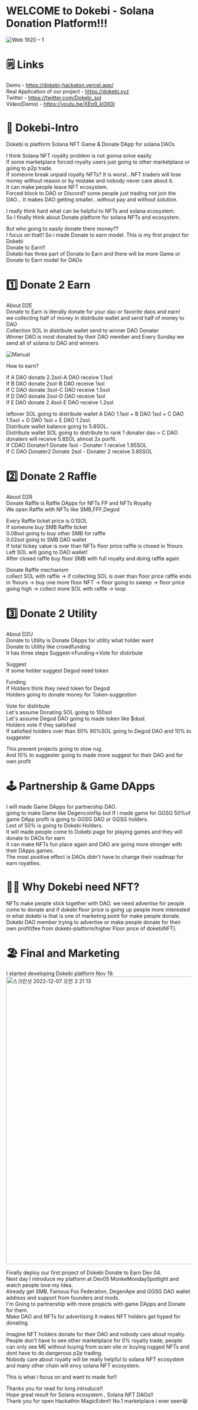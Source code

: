 # WELCOME to Dokebi - Solana Donation Platform!!!
![Web 1920 – 1](https://user-images.githubusercontent.com/81508501/206000770-7e90e765-ec78-4306-8d92-37388002a80b.png)
# 🗒️ Links
Demo - https://dokebi-hackaton.vercel.app/<br>
Real Application of our project - https://dokebi.xyz<br>
Twitter - https://twitter.com/Dokebi_sol<br>
Video(Demo) - https://youtu.be/XEp9_kI3X0I<br>

# 👋 Dokebi-Intro

Dokebi is platform Solana NFT Game & Donate DApp for solana DAOs <br>

I think Solana NFT royalty problem is not gonna solve easily.<br>
If some marketplace forced royalty users just going to other marketplace or going to p2p trade.<br>
If someone break unpaid royalty NFTs? It is worst...NFT traders will lose money without reason or by mistake and nobody never care about it.<br>
It can make people leave NFT ecosystem.<br>
Forced block to DAO or Discord? some people just trading not join the DAO... It makes DAO getting smaller...without pay and without solution.<br>

I really think hard what can be helpful to NFTs and solana ecosystem.<br>
So I finally think about Donate platform for solana NFTs and ecosystem.<br>

But who going to easily donate there money??<br>
I focus on that!! So i made Donate to earn model. This is my first project for Dokebi<br>
Donate to Earn!!<br>
Dokebi has three part of Donate to Earn and there will be more Game or Donate to Earn model for DAOs<br>

# 1️⃣ Donate 2 Earn

About D2E<br>
Donate to Earn is literally donate for your dao or favorite daos and earn!<br>
we collecting half of money in distribute wallet and send half of money to DAO<br>
Collection SOL in distribute wallet send to winner DAO Donater<br>
Winner DAO is most donated by their DAO member and Every Sunday we send all of solana to DAO and winners<br>

![Manual](https://user-images.githubusercontent.com/81508501/206910499-f48bf14b-9297-4ad2-a305-363ce422b5fb.png)

How to earn?<br>

If A DAO donate 2.2sol-A DAO receive 1.1sol<br>
If B DAO donate 2sol-B DAO receive 1sol<br>
If C DAO donate 3sol-C DAO receive 1.5sol<br>
If D DAO donate 2sol-D DAO receive 1sol<br>
If E DAO donate 2.4sol-E DAO receive 1.2sol<br>

leftover SOL going to distribute wallet A DAO 1.1sol + B DAO 1sol + C DAO 1.5sol + D DAO 1sol + E DAO 1.2sol.<br>
Distribute wallet balance going to 5.8SOL.<br>
Distribute wallet SOL going to distribute to rank 1 donater dao = C DAO donaters will receive 5.8SOL almost 2x porfit.<br>
If CDAO Donater1 Donate 1sol - Donater 1 receive 1.95SOL<br>
If C DAO Donater2 Donate 2sol - Donater 2 receive 3.85SOL<br>


# 2️⃣ Donate 2 Raffle

About D2R<br>
Donate Raffle is Raffle DApps for NFTs FP and NFTs Royalty<br>
We open Raffle with NFTs like SMB,FFF,Degod<br>

Every Raffle ticket price is 0.1SOL<br>
If someone buy SMB Raffle ticket<br>
0.08sol going to buy other SMB for raffle<br>
0.02sol going to SMB DAO wallet<br>
If total tickey value is over than NFTs floor price raffle is closed in 1hours<br>
Left SOL will going to DAO wallet!<br>
After closed raffle buy floor SMB with full royalty and doing raffle again<br>

Donate Raffle mechanism<br>
collect SOL with raffle -> if collecting SOL is over than floor price raffle ends in 1hours -> buy one more floor NFT -> floor going to sweep -> floor price going high -> collect more SOL with raffle -> loop <br>

# 3️⃣ Donate 2 Utility

About D2U<br>
Donate to Utility is Donate DApps for utility what holder want<br>
Donate to Utility like crowdfunding<br>
It has three steps Suggest->Funding->Vote for distirbute<br>

Suggest<br>
If some holder suggest Degod need token<br>

Funding<br>
If Holders think they need token for Degod<br>
Holders going to donate money for Token-suggestion<br>

Vote for distirbute<br>
Let's assume Donating SOL going to 100sol<br>
Let's assume Degod DAO going to made token like $dust<br>
Holders vote if they satisfied<br>
If satisfied holders over than 50% 90%SOL going to Degod DAO and 10% to suggester<br>

This prevent projects going to slow rug.<br>
And 10% to suggester going to made more suggest for their DAO and for own profit<br>

# 🕹️ Partnership & Game DApps
I will made Game DApps for partnership DAO.<br>
going to make Game like Degencoinflip but If i made game for GGSG 50%of game DApp profit is going to GGSG DAO or GGSG holders.<br>
Lest of 50% is going to Dokebi Holders.<br>
It will made people come to Dokebi page for playing games and they will donate to DAOs for earn<br>
It can make NFTs fun place again and DAO are going more stronger with their DApps games.<br>
The most positive effect is DAOs didn't have to change their roadmap for earn royalties.<br>

# 🧟‍♀️ Why Dokebi need NFT?
NFTs make people stick together with DAO. we need advertise for people come to donate and if dokebi floor price is going up people more interested in what dokebi is that is one of marketing point for make people donate.<br>
Dokebi DAO member trying to advertise or make people donate for their own profit(fee from dokebi-platform/higher Floor price of dokebiNFT).<br>

# 🏖️ Final and Marketing

I started developing Dokebi platform Nov 19.<br>
<img width="780" alt="스크린샷 2022-12-07 오전 3 21 13" src="https://user-images.githubusercontent.com/81508501/205991045-46bce23b-e23a-4a15-bcb0-2843d2faeabb.png">

Finally deploy our first project of Dokebi Donate to Earn Dev 04.<br>
Next day I introduce my platform at Dev05 MonkeMondaySpotlight and watch people love my Idea.<br>
Already get SMB, Famous Fox Federation, DegenApe and GGSG DAO wallet address and support from founders and mods.<br>
I'm Going to partnership with more projects with game DApps and Donate for them.<br>
Make DAO and NFTs for advertising It makes NFT holders get hyped for donating.<br>

Imagine NFT holders donate for their DAO and nobody care about royalty.<br>
People don't have to see other marketplace for 0% royalty trade, people can only see ME without buying from scam site or buying rugged NFTs and dont have to do dangerous p2p trading.<br>
Nobody care about royalty will be really helpful to solana NFT ecosystem and many other chain will envy solana NFT ecosystem.<br>

This is what i focus on and want to made for!!<br>

Thanks you for read for long introduce!!<br>
Hope great result for Solana ecosystem , Solana NFT DAOs!!<br>
Thank you for open Hackathin MagicEden!! No.1 marketplace i ever seen😆<br>

